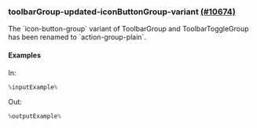 ### toolbarGroup-updated-iconButtonGroup-variant [(#10674)](https://github.com/patternfly/patternfly-react/pull/10674)

The \`icon-button-group\` variant of ToolbarGroup and ToolbarToggleGroup has been renamed to \`action-group-plain\`.

#### Examples

In:

```jsx
%inputExample%
```

Out:

```jsx
%outputExample%
```

